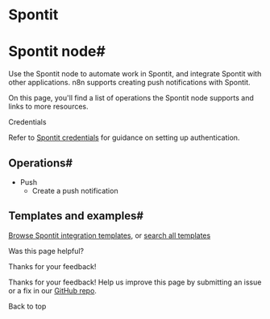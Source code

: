 # Spontit

[ ](https://github.com/n8n-io/n8n-docs/edit/main/docs/integrations/builtin/app-nodes/n8n-nodes-base.spontit.md "Edit this page")

# Spontit node#

Use the Spontit node to automate work in Spontit, and integrate Spontit with other applications. n8n supports creating push notifications with Spontit. 

On this page, you'll find a list of operations the Spontit node supports and links to more resources.

Credentials

Refer to [Spontit credentials](../../credentials/spontit/) for guidance on setting up authentication. 

## Operations#

  * Push
    * Create a push notification



## Templates and examples#

[Browse Spontit integration templates](https://n8n.io/integrations/spontit/), or [search all templates](https://n8n.io/workflows/)

Was this page helpful? 

Thanks for your feedback! 

Thanks for your feedback! Help us improve this page by submitting an issue or a fix in our [GitHub repo](https://github.com/n8n-io/n8n-docs). 

Back to top 
